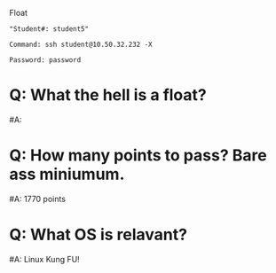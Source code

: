 Float

    "Student#: student5"

    Command: ssh student@10.50.32.232 -X

    Password: password


#    Q: What the hell is a float? 
#A:
#    Q: How many points to pass? Bare ass miniumum.
#A: 1770 points
#    Q: What OS is relavant?
#A: Linux Kung FU! 
